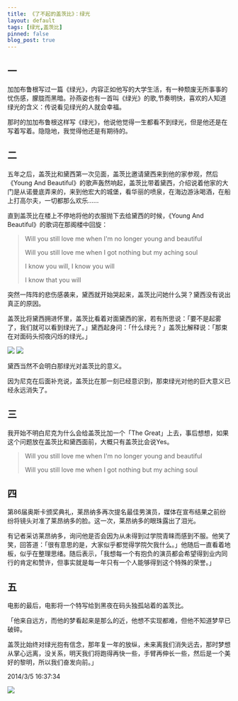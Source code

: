 ```yaml
---
title: 《了不起的盖茨比》：绿光
layout: default
tags: [绿光,盖茨比]
pinned: false
blog_post: true
---
```



## 一

加加布鲁根写过一篇《绿光》，内容正如他写的大学生活，有一种颓废无所事事的忧伤感，朦胧而黑暗。孙燕姿也有一首叫《绿光》的歌,节奏明快，喜欢的人知道绿光的含义：传说看见绿光的人就会幸福。

那时的加加布鲁根这样写《绿光》，他说他觉得一生都看不到绿光，但是他还是在写着写着。隐隐地，我觉得他还是有期待的。


## 二

五年之后，盖茨比和黛西第一次见面，盖茨比邀请黛西来到他的家参观，然后《Young And Beautiful》的歌声轰然响起，盖茨比带着黛西，介绍说着他家的大门是从诺曼底弄来的，来到他宏大的城堡，看华丽的喷泉，在海边游泳喝酒，在船上打高尔夫，一切都那么欢乐……

直到盖茨比在楼上不停地将他的衣服抛下去给黛西的时候，《Young And Beautiful》的歌词在那阁楼中回旋：

>Will you still love me when I'm no longer young and beautiful
>
>Will you still love me when I got nothing but my aching soul
>
>I know you will, I know you will
>
>I know that you will

突然一阵阵的悲伤感袭来，黛西就开始哭起来，盖茨比问她什么哭？黛西没有说出真正的原因。

盖茨比将黛西拥进怀里，盖茨比看着对面黛西的家，若有所思说：「要不是起雾了，我们就可以看到绿光了。」黛西起身问：「什么绿光？」盖茨比解释说：「那束在对面码头彻夜闪烁的绿光。」

![](http://ww4.sinaimg.cn/large/617ccc0ctw1ee4ymfnzmyj20zk0k0mzl.jpg)
![](http://ww3.sinaimg.cn/large/617ccc0ctw1ee4ymi0dd6j20zk0k00vd.jpg)


黛西当然不会明白那绿光对盖茨比的意义。

因为尼克在后面补充说，盖茨比在那一刻已经意识到，那束绿光对他的巨大意义已经永远消失了。


## 三

我开始不明白尼克为什么会给盖茨比加一个「The Great」上去，事后想想，如果这个问题放在盖茨比和黛西面前，大概只有盖茨比会说Yes。

>Will you still love me when I'm no longer young and beautiful
>
>Will you still love me when I got nothing but my aching soul

## 四

第86届奥斯卡颁奖典礼，莱昂纳多再次提名最佳男演员，媒体在宣布结果之前纷纷将镜头对准了莱昂纳多的脸。这一次，莱昂纳多的眼珠露出了泪光。

有记者采访莱昂纳多，询问他是否会因为从未得到过学院青睐而感到不服。他笑了笑，回答道：「很有意思的是，大家似乎都觉得学院欠我什么。」他随后一直看着地板，似乎在整理思绪。随后表示，「我想每一个有抱负的演员都会希望得到业内同行的肯定和赞许，但事实就是每一年只有一个人能够得到这个特殊的荣誉。」


## 五

电影的最后，电影将一个特写给到黑夜在码头独孤站着的盖茨比。

「他来自远方，而他的梦看起来是那么的近，他想不实现都难，但他不知道梦早已破碎。

盖茨比始终对绿光抱有信念，那年复一年的放纵，未来离我们消失远去，那时梦想从掌心远离，没关系，明天我们将跑得再快一些，手臂再伸长一些，然后是一个美好的黎明，所以我们奋发向前。」

2014/3/5 16:37:34 

![](http://ww3.sinaimg.cn/large/617ccc0ctw1ee4ymji51rj20zk0k0myp.jpg)















